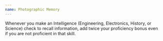 ```yaml
---
name: Photographic Memory
---
```

Whenever you make an Intelligence (Engineering, Electronics, History, or Science) check to recall information, add
twice your proficiency bonus even if you are not proficient in that skill.
